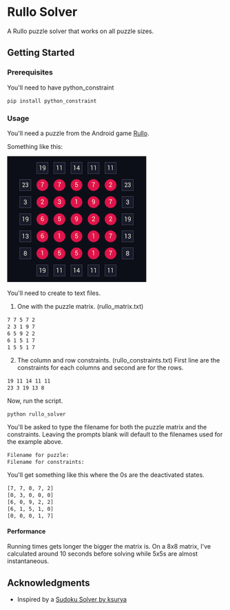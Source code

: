 # Rullo Solver

A Rullo puzzle solver that works on all puzzle sizes. 

## Getting Started

### Prerequisites

You'll need to have python_constraint

```
pip install python_constraint
```

### Usage

You'll need a puzzle from the Android game [Rullo](https://play.google.com/store/apps/details?id=air.com.akkad.rullo&hl=en).

Something like this:

![Rullo Screenshot](rullo_example.png )

You'll need to create to text files.

1. One with the puzzle matrix. (rullo_matrix.txt)
```
7 7 5 7 2
2 3 1 9 7
6 5 9 2 2
6 1 5 1 7
1 5 5 1 7
```

2. The column and row constraints. (rullo_constraints.txt)
First line are the constraints for each columns and second are for the rows.

```
19 11 14 11 11 
23 3 19 13 8	
```

Now, run the script.

```
python rullo_solver
```
You'll be asked to type the filename for both the puzzle matrix and the constraints. Leaving the prompts blank will default to the filenames used for the example above. 

```
Filename for puzzle: 
Filename for constraints: 
```

You'll get something like this where the 0s are the deactivated states.

```
[7, 7, 0, 7, 2]
[0, 3, 0, 0, 0]
[6, 0, 9, 2, 2]
[6, 1, 5, 1, 0]
[0, 0, 0, 1, 7]
```



#### Performance

Running times gets longer the bigger the matrix is.
On a 8x8 matrix, I've calculated around 10 seconds before solving while 5x5s are almost instantaneous.




## Acknowledgments

* Inspired by a [Sudoku Solver by ksurya](https://gist.github.com/ksurya/3940679)
